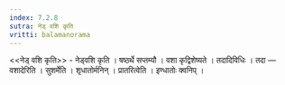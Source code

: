 ```yaml
---
index: 7.2.8
sutra: नेड् वशि कृति
vritti: balamanorama
---
```


<<नेड् वशि कृति>> - नेड्वशि कृति । षष्ठर्थे सप्तम्यौ । वशा कृद्विशेष्यते । तदादिविधिः । तदा —  वशादेरिति । सुशर्मेति । शृधातोर्मनिन् । प्रातरित्वेति । इण्धातोः क्वनिप् । 